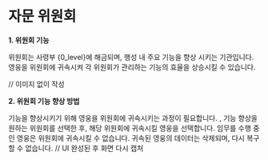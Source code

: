 # 자문 위원회



**1. 위원회 기능** 

위원회는 사령부 {0_level}에 해금되며, 행성 내 주요 기능을 향상 시키는 기관입니다. 영웅을 위원회에 귀속시켜 각 위원회가 관리하는 기능의 효율을 상승시킬 수 있습니다.

// 이미지 없이 작성

**2. 위원회 기능 향상 방법**

기능을 향상시키기 위해 영웅을 위원회에 귀속시키는 과정이 필요합니다.
, 기능 향상을 원하는 위원회를 선택한 후, 해당 위원회에 귀속시킬 영웅을 선택합니다. 임무를 수행 중인 영웅은 위원회에 귀속시킬 수 없습니다.
귀속된 영웅의 데이터는 삭제되며, 다시 복구할 수 없습니다.
// UI 완성된 후 화면 다시 캡처